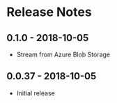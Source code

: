 # Release Notes

## 0.1.0 - 2018-10-05

* Stream from Azure Blob Storage

## 0.0.37 - 2018-10-05

* Initial release